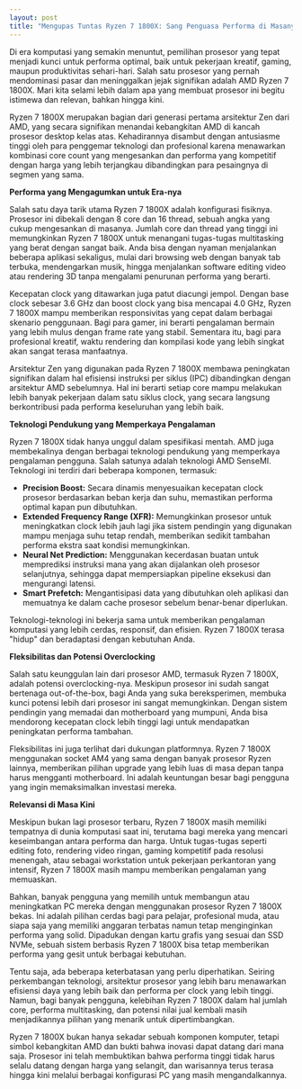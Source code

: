```yaml
---
layout: post
title: "Mengupas Tuntas Ryzen 7 1800X: Sang Penguasa Performa di Masanya"
---
```


Di era komputasi yang semakin menuntut, pemilihan prosesor yang tepat menjadi kunci untuk performa optimal, baik untuk pekerjaan kreatif, gaming, maupun produktivitas sehari-hari. Salah satu prosesor yang pernah mendominasi pasar dan meninggalkan jejak signifikan adalah AMD Ryzen 7 1800X. Mari kita selami lebih dalam apa yang membuat prosesor ini begitu istimewa dan relevan, bahkan hingga kini.

Ryzen 7 1800X merupakan bagian dari generasi pertama arsitektur Zen dari AMD, yang secara signifikan menandai kebangkitan AMD di kancah prosesor desktop kelas atas. Kehadirannya disambut dengan antusiasme tinggi oleh para penggemar teknologi dan profesional karena menawarkan kombinasi core count yang mengesankan dan performa yang kompetitif dengan harga yang lebih terjangkau dibandingkan para pesaingnya di segmen yang sama.

**Performa yang Mengagumkan untuk Era-nya**

Salah satu daya tarik utama Ryzen 7 1800X adalah konfigurasi fisiknya. Prosesor ini dibekali dengan 8 core dan 16 thread, sebuah angka yang cukup mengesankan di masanya. Jumlah core dan thread yang tinggi ini memungkinkan Ryzen 7 1800X untuk menangani tugas-tugas multitasking yang berat dengan sangat baik. Anda bisa dengan nyaman menjalankan beberapa aplikasi sekaligus, mulai dari browsing web dengan banyak tab terbuka, mendengarkan musik, hingga menjalankan software editing video atau rendering 3D tanpa mengalami penurunan performa yang berarti.

Kecepatan clock yang ditawarkan juga patut diacungi jempol. Dengan base clock sebesar 3.6 GHz dan boost clock yang bisa mencapai 4.0 GHz, Ryzen 7 1800X mampu memberikan responsivitas yang cepat dalam berbagai skenario penggunaan. Bagi para gamer, ini berarti pengalaman bermain yang lebih mulus dengan frame rate yang stabil. Sementara itu, bagi para profesional kreatif, waktu rendering dan kompilasi kode yang lebih singkat akan sangat terasa manfaatnya.

Arsitektur Zen yang digunakan pada Ryzen 7 1800X membawa peningkatan signifikan dalam hal efisiensi instruksi per siklus (IPC) dibandingkan dengan arsitektur AMD sebelumnya. Hal ini berarti setiap core mampu melakukan lebih banyak pekerjaan dalam satu siklus clock, yang secara langsung berkontribusi pada performa keseluruhan yang lebih baik.

**Teknologi Pendukung yang Memperkaya Pengalaman**

Ryzen 7 1800X tidak hanya unggul dalam spesifikasi mentah. AMD juga membekalinya dengan berbagai teknologi pendukung yang memperkaya pengalaman pengguna. Salah satunya adalah teknologi AMD SenseMI. Teknologi ini terdiri dari beberapa komponen, termasuk:

*   **Precision Boost:** Secara dinamis menyesuaikan kecepatan clock prosesor berdasarkan beban kerja dan suhu, memastikan performa optimal kapan pun dibutuhkan.
*   **Extended Frequency Range (XFR):** Memungkinkan prosesor untuk meningkatkan clock lebih jauh lagi jika sistem pendingin yang digunakan mampu menjaga suhu tetap rendah, memberikan sedikit tambahan performa ekstra saat kondisi memungkinkan.
*   **Neural Net Prediction:** Menggunakan kecerdasan buatan untuk memprediksi instruksi mana yang akan dijalankan oleh prosesor selanjutnya, sehingga dapat mempersiapkan pipeline eksekusi dan mengurangi latensi.
*   **Smart Prefetch:** Mengantisipasi data yang dibutuhkan oleh aplikasi dan memuatnya ke dalam cache prosesor sebelum benar-benar diperlukan.

Teknologi-teknologi ini bekerja sama untuk memberikan pengalaman komputasi yang lebih cerdas, responsif, dan efisien. Ryzen 7 1800X terasa "hidup" dan beradaptasi dengan kebutuhan Anda.

**Fleksibilitas dan Potensi Overclocking**

Salah satu keunggulan lain dari prosesor AMD, termasuk Ryzen 7 1800X, adalah potensi overclocking-nya. Meskipun prosesor ini sudah sangat bertenaga out-of-the-box, bagi Anda yang suka bereksperimen, membuka kunci potensi lebih dari prosesor ini sangat memungkinkan. Dengan sistem pendingin yang memadai dan motherboard yang mumpuni, Anda bisa mendorong kecepatan clock lebih tinggi lagi untuk mendapatkan peningkatan performa tambahan.

Fleksibilitas ini juga terlihat dari dukungan platformnya. Ryzen 7 1800X menggunakan socket AM4 yang sama dengan banyak prosesor Ryzen lainnya, memberikan pilihan upgrade yang lebih luas di masa depan tanpa harus mengganti motherboard. Ini adalah keuntungan besar bagi pengguna yang ingin memaksimalkan investasi mereka.

**Relevansi di Masa Kini**

Meskipun bukan lagi prosesor terbaru, Ryzen 7 1800X masih memiliki tempatnya di dunia komputasi saat ini, terutama bagi mereka yang mencari keseimbangan antara performa dan harga. Untuk tugas-tugas seperti editing foto, rendering video ringan, gaming kompetitif pada resolusi menengah, atau sebagai workstation untuk pekerjaan perkantoran yang intensif, Ryzen 7 1800X masih mampu memberikan pengalaman yang memuaskan.

Bahkan, banyak pengguna yang memilih untuk membangun atau meningkatkan PC mereka dengan menggunakan prosesor Ryzen 7 1800X bekas. Ini adalah pilihan cerdas bagi para pelajar, profesional muda, atau siapa saja yang memiliki anggaran terbatas namun tetap menginginkan performa yang solid. Dipadukan dengan kartu grafis yang sesuai dan SSD NVMe, sebuah sistem berbasis Ryzen 7 1800X bisa tetap memberikan performa yang gesit untuk berbagai kebutuhan.

Tentu saja, ada beberapa keterbatasan yang perlu diperhatikan. Seiring perkembangan teknologi, arsitektur prosesor yang lebih baru menawarkan efisiensi daya yang lebih baik dan performa per clock yang lebih tinggi. Namun, bagi banyak pengguna, kelebihan Ryzen 7 1800X dalam hal jumlah core, performa multitasking, dan potensi nilai jual kembali masih menjadikannya pilihan yang menarik untuk dipertimbangkan.

Ryzen 7 1800X bukan hanya sekadar sebuah komponen komputer, tetapi simbol kebangkitan AMD dan bukti bahwa inovasi dapat datang dari mana saja. Prosesor ini telah membuktikan bahwa performa tinggi tidak harus selalu datang dengan harga yang selangit, dan warisannya terus terasa hingga kini melalui berbagai konfigurasi PC yang masih mengandalkannya.

